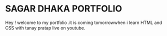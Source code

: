  # SAGAR DHAKA PORTFOLIO
 Hey ! welcome to my portfolio .it is coming tomorrowwhen i learn HTML and CSS with tanay pratap live on youtube.